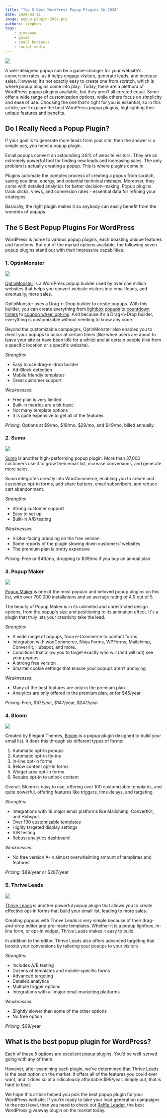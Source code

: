 ```yaml
---
title: "Top 5 Best WordPress Popup Plugins In 2024"
date: 2024-03-11
image: popup-plugin-2024.png
authors: stephen
tags:
    - giveaway
    - guide
    - small business
    - social media
---
```


![](./popup-plugin-2024.png)

A well-designed popup can be a game-changer for your website's conversion rates, as it helps engage visitors, generate leads, and increase sales. However, it’s not exactly easy to create one from scratch, which is where popup plugins come into play. 
Today, there are a plethora of WordPress popup plugins available, but they aren’t all created equal. Some offer a wide range of customization options, while others focus on simplicity and ease of use. Choosing the one that's right for you is essential, so in this article, we'll explore the best WordPress popup plugins, highlighting their unique features and benefits.

## Do I Really Need a Popup Plugin?

If your goal is to generate more leads from your site, then the answer is a simple yes, you need a popup plugin. 

Email popups convert an astounding 3.8% of website visitors. They are an extremely powerful tool for finding new leads and increasing sales. The only problem is actually creating a popup. This is where plugins come in. 

Plugins automate the complex process of creating a popup from scratch, saving you time, energy, and potential technical mishaps. Moreover, they come with detailed analytics for better decision-making. Popup plugins track clicks, views, and conversion rates - essential data for refining your strategies.

Basically, the right plugin makes it so anybody can easily benefit from the wonders of popups. 

## The 5 Best Popup Plugins For WordPress

WordPress is home to various popup plugins, each boasting unique features and functions. But out of the myriad options available, the following seven popup plugins stand out with their impressive capabilities.

### 1. OptinMonster

![](./optinmonster.png)

[OptinMonster](https://optinmonster.com/pricing/) is a WordPress popup builder used by over one million websites that helps you convert website visitors into email leads, and eventually, more sales. 

OptinMonster uses a Drag-n-Drop builder to create popups. With this builder, you can create everything from [lightbox popups](https://optinmonster.com/features/lightbox-popups/) to [countdown timers](https://optinmonster.com/features/countdown-timer/) to [coupon wheel opt-ins](https://optinmonster.com/features/coupon-wheel-optins/). And because it’s a Drag-n-Drop builder, everything is customizable without needing to know any code.

Beyond the customizable campaigns, OptinMonster also enables you to direct your popups to occur at certain times (like when users are about to leave your site or have been idle for a while) and at certain people (like from a specific location or a specific website).

*Strengths*: 

- Easy to use drag-n-drop builder
- Ad-Block detection
- Mobile friendly templates
- Great customer support

*Weaknesses*:

- Free plan is very limited
- Built-in metrics are a bit basic
- Not many template options
- It is quite expensive to get all of the features

*Pricing*: Options at $9/mo, $19/mo, $29/mo, and $49/mo, billed annually. 

### 2. Sumo

![](./sumo.png)

[Sumo](https://wordpress.org/plugins/sumome/) is another high-performing popup plugin. More than 37,000 customers use it to grow their email list, increase conversions, and generate more sales.

Sumo integrates directly into WooCommerce, enabling you to create and customize opt-in forms, add share buttons, email subscribers, and reduce cart abandonment. 

*Strengths*:

- Strong customer support
- Easy to set up
- Built-in A/B testing

*Weaknesses*:

- Visitor-facing branding on the free version
- Some reports of the plugin slowing down customers’ websites
- The premium plan is pretty expensive

*Pricing*: Free or $49/mo, dropping to $39/mo if you buy an annual plan. 

### 3. Popup Maker

![](popupmaker.png)

[Popup Maker](https://wordpress.org/plugins/popup-maker/#description) is one of the most popular and beloved popup plugins on this list, with over 700,000 installations and an average rating of 4.9 out of 5.

The beauty of Popup Maker is in its unlimited and unrestricted design options, from the popup's size and positioning to its animation effect. It's a plugin that truly lets your creativity take the lead.

*Strengths*:

- A wide range of popups, from e-Commerce to contact forms.
- Integration with wooCommerce, Ninja Forms, WPForms, Mailchimp, ConverKit, Hubspot, and more. 
- Conditions that allow you to target exactly who will (and will not) see your popups.
- A strong free version
- Smarter cookie settings that ensure your popups aren’t annoying

*Weaknesses*:

- Many of the best features are only in the premium plan.
- Analytics are only offered in the premium plan, or for $45/year. 

*Pricing*: Free, $87/year, $147/year, $247/year

### 4. Bloom

![](bloom.png)

Created by Elegant Themes, [Bloom](https://www.elegantthemes.com/plugins/bloom/) is a popup plugin designed to build your email list. It does this through six different types of forms:

1. Automatic opt-in popups
2. Automatic opt-in fly-ins
3. In-line opt-in forms
4. Below content opt-in forms
5. Widget area opt-in forms
6. Require opt-in to unlock content

Overall, Bloom is easy to use, offering over 100 customizable templates, and quite powerful, offering features like triggers, time delays, and targeting.

*Strengths*:

- Integrations with 19 major email platforms like Mailchimp, ConvertKit, and Hubspot. 
- Over 100 customizable templates
- Highly targeted display settings
- A/B testing
- Robust analytics dashboard

*Weaknesses*:

- No free version
A- n almost overwhelming amount of templates and features

*Pricing*: $89/year or $287/year

### 5. Thrive Leads

![](thriveleads.png)

[Thrive Leads](https://thrivethemes.com/leads/) is another powerful popup plugin that allows you to create effective opt-in forms that build your email list, leading to more sales.

Creating popups with Thrive Leads is very simple because of their drag-and-drop editor and pre-made templates. Whether it is a popup lightbox, in-line form, or opt-in widget, Thrive Leads makes it easy to build.

In addition to the editor, Thrive Leads also offers advanced targeting that boosts your conversions by tailoring your popups to your visitors. 

*Strengths*:

- Includes A/B testing
- Dozens of templates and mobile-specific forms
- Advanced targeting
- Detailed analytics
- Multiple trigger options
- Integrations with all major email marketing platforms

*Weaknesses*:

- Slightly slower than some of the other options
- No free option

*Pricing*: $99/year

## What is the best popup plugin for WordPress?

Each of these 5 options are excellent popup plugins. You’d be well-served going with any of them.

However, after examining each plugin, we’ve determined that Thrive Leads is the best option on the market. It offers all of the features you could ever want, and it does so at a ridiculously affordable $99/year. Simply put, that is hard to beat.

We hope this article helped you pick the best popup plugin for your WordPress website. If you’re ready to take your lead generation campaigns to the next level, then you need to check out [Raffle Leader](https://raffleleader.com/), the best WordPress giveaway plugin on the market today. 